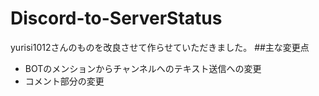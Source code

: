 # Discord-to-ServerStatus 

yurisi1012さんのものを改良させて作らせていただきました。
##主な変更点
- BOTのメンションからチャンネルへのテキスト送信への変更
- コメント部分の変更

